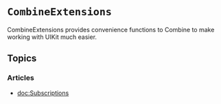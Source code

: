 # ``CombineExtensions``

CombineExtensions provides convenience functions to Combine to make working with UIKit much easier.

## Topics

### Articles

- <doc:Subscriptions>
